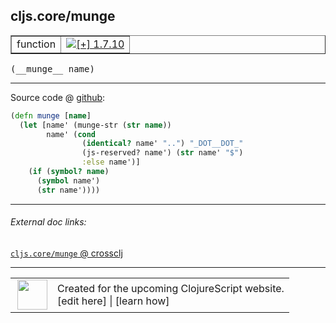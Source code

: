 ## cljs.core/munge



 <table border="1">
<tr>
<td>function</td>
<td><a href="https://github.com/cljsinfo/cljs-api-docs/tree/1.7.10"><img valign="middle" alt="[+] 1.7.10" title="Added in 1.7.10" src="https://img.shields.io/badge/+-1.7.10-lightgrey.svg"></a> </td>
</tr>
</table>


 <samp>
(__munge__ name)<br>
</samp>

---







Source code @ [github](https://github.com/clojure/clojurescript/blob/r1.7.145/src/main/cljs/cljs/core.cljs#L10066-L10074):

```clj
(defn munge [name]
  (let [name' (munge-str (str name))
        name' (cond
                (identical? name' "..") "_DOT__DOT_"
                (js-reserved? name') (str name' "$")
                :else name')]
    (if (symbol? name)
      (symbol name')
      (str name'))))
```

<!--
Repo - tag - source tree - lines:

 <pre>
clojurescript @ r1.7.145
└── src
    └── main
        └── cljs
            └── cljs
                └── <ins>[core.cljs:10066-10074](https://github.com/clojure/clojurescript/blob/r1.7.145/src/main/cljs/cljs/core.cljs#L10066-L10074)</ins>
</pre>

-->

---



###### External doc links:

[`cljs.core/munge` @ crossclj](http://crossclj.info/fun/cljs.core.cljs/munge.html)<br>

---

 <table>
<tr><td>
<img valign="middle" align="right" width="48px" src="http://i.imgur.com/Hi20huC.png">
</td><td>
Created for the upcoming ClojureScript website.<br>
[edit here] | [learn how]
</td></tr></table>

[edit here]:https://github.com/cljsinfo/cljs-api-docs/blob/master/cljsdoc/cljs.core/munge.cljsdoc
[learn how]:https://github.com/cljsinfo/cljs-api-docs/wiki/cljsdoc-files

<!--

This information was too distracting to show to readers, but I'll leave it
commented here since it is helpful to:

- pretty-print the data used to generate this document
- and show how to retrieve that data



The API data for this symbol:

```clj
{:ns "cljs.core",
 :name "munge",
 :type "function",
 :signature ["[name]"],
 :source {:code "(defn munge [name]\n  (let [name' (munge-str (str name))\n        name' (cond\n                (identical? name' \"..\") \"_DOT__DOT_\"\n                (js-reserved? name') (str name' \"$\")\n                :else name')]\n    (if (symbol? name)\n      (symbol name')\n      (str name'))))",
          :title "Source code",
          :repo "clojurescript",
          :tag "r1.7.145",
          :filename "src/main/cljs/cljs/core.cljs",
          :lines [10066 10074]},
 :full-name "cljs.core/munge",
 :full-name-encode "cljs.core/munge",
 :history [["+" "1.7.10"]]}

```

Retrieve the API data for this symbol:

```clj
;; from Clojure REPL
(require '[clojure.edn :as edn])
(-> (slurp "https://raw.githubusercontent.com/cljsinfo/cljs-api-docs/catalog/cljs-api.edn")
    (edn/read-string)
    (get-in [:symbols "cljs.core/munge"]))
```

-->
